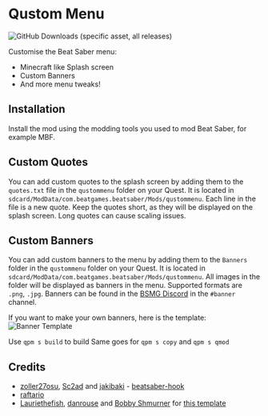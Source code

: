 # Qustom Menu

![GitHub Downloads (specific asset, all releases)](https://img.shields.io/github/downloads/jxnxsdev/QustomMenu/Qustom.Menu.qmod)


Customise the Beat Saber menu:

- Minecraft like Splash screen
- Custom Banners
- And more menu tweaks!

## Installation
Install the mod using the modding tools you used to mod Beat Saber, for example MBF.

## Custom Quotes
You can add custom quotes to the splash screen by adding them to the `quotes.txt` file in the `qustommenu` folder on your Quest.
It is located in `sdcard/ModData/com.beatgames.beatsaber/Mods/qustommenu`.
Each line in the file is a new quote.
Keep the quotes short, as they will be displayed on the splash screen. Long quotes can cause scaling issues.

## Custom Banners
You can add custom banners to the menu by adding them to the `Banners` folder in the `qustommenu` folder on your Quest.
It is located in `sdcard/ModData/com.beatgames.beatsaber/Mods/qustommenu`.
All images in the folder will be displayed as banners in the menu. Supported formats are `.png`, `.jpg`.
Banners can be found in the [BSMG Discord](https://discord.gg/beatsabermods) in the `#banner` channel.

If you want to make your own banners, here is the template:
![Banner Template](https://github.com/jxnxsdev/QustomMenu/blob/36f86b12fbd859d3ddf97b97de49e0e0adfda176/default.png)

Use `qpm s build` to build
Same goes for `qpm s copy` and `qpm s qmod`

## Credits

* [zoller27osu](https://github.com/zoller27osu), [Sc2ad](https://github.com/Sc2ad) and [jakibaki](https://github.com/jakibaki) - [beatsaber-hook](https://github.com/sc2ad/beatsaber-hook)
* [raftario](https://github.com/raftario)
* [Lauriethefish](https://github.com/Lauriethefish), [danrouse](https://github.com/danrouse) and [Bobby Shmurner](https://github.com/BobbyShmurner) for [this template](https://github.com/Lauriethefish/quest-mod-template)
